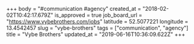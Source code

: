 +++
body = "#communication #agency"
created_at = "2018-02-02T10:42:17.679Z"
is_approved = true
job_board_url = "https://www.vybebrothers.com/jobs"
latitude = 52.5077221
longitude = 13.4542457
slug = "vybe-brothers"
tags = ["communication", "agency"]
title = "Vybe Brothers"
updated_at = "2019-06-16T10:36:09.622Z"
+++
